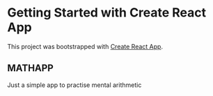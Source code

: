 # Getting Started with Create React App

This project was bootstrapped with [Create React App](https://github.com/facebook/create-react-app).

## MATHAPP
Just a simple app to practise mental arithmetic
